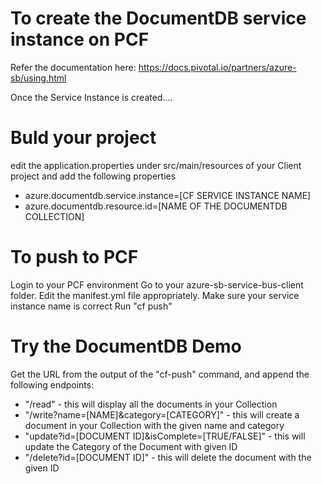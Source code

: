 # To create the DocumentDB service instance on PCF
Refer the documentation here: https://docs.pivotal.io/partners/azure-sb/using.html

Once the Service Instance is created....

# Buld your project
edit the application.properties under src/main/resources of your Client project and add the following properties
* azure.documentdb.service.instance=[CF SERVICE INSTANCE NAME]
* azure.documentdb.resource.id=[NAME OF THE DOCUMENTDB COLLECTION]

# To push to PCF
Login to your PCF environment
Go to your azure-sb-service-bus-client folder.
Edit the manifest.yml file appropriately. Make sure your service instance name is correct
Run "cf push"

# Try the DocumentDB Demo
Get the URL from the output of the "cf-push" command, and append
the following endpoints:

* "/read" - this will display all the documents in your Collection
* "/write?name=[NAME]&category=[CATEGORY]" - this will create a document in your Collection with the given name and category
* "update?id=[DOCUMENT ID]&isComplete=[TRUE/FALSE]" - this will update the Category of the Document with given ID
* "/delete?id=[DOCUMENT ID]" - this will delete the document with the given ID
